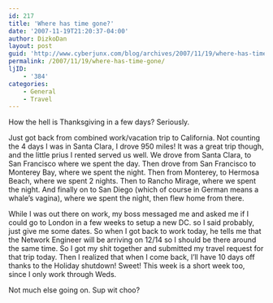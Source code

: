 ```yaml
---
id: 217
title: 'Where has time gone?'
date: '2007-11-19T21:20:37-04:00'
author: DizkoDan
layout: post
guid: 'http://www.cyberjunx.com/blog/archives/2007/11/19/where-has-time-gone/'
permalink: /2007/11/19/where-has-time-gone/
ljID:
    - '384'
categories:
    - General
    - Travel
---
```


How the hell is Thanksgiving in a few days? Seriously.

Just got back from combined work/vacation trip to California. Not counting the 4 days I was in Santa Clara, I drove 950 miles! It was a great trip though, and the little prius I rented served us well. We drove from Santa Clara, to San Francisco where we spent the day. Then drove from San Francisco to Monterey Bay, where we spent the night. Then from Monterey, to Hermosa Beach, where we spent 2 nights. Then to Rancho Mirage, where we spent the night. And finally on to San Diego (which of course in German means a whale’s vagina), where we spent the night, then flew home from there.

While I was out there on work, my boss messaged me and asked me if I could go to London in a few weeks to setup a new DC. so I said probably, just give me some dates. So when I got back to work today, he tells me that the Network Engineer will be arriving on 12/14 so I should be there around the same time. So I got my shit together and submitted my travel request for that trip today. Then I realized that when I come back, I’ll have 10 days off thanks to the Holiday shutdown! Sweet! This week is a short week too, since I only work through Weds.

Not much else going on. Sup wit choo?